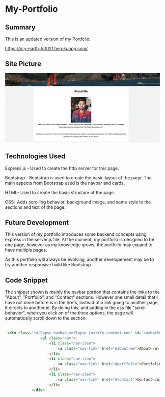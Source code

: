 # My-Portfolio

## Summary 

This is an updated version of my Portfolio.

https://dry-earth-50021.herokuapp.com/

## Site Picture

![alttext](public/images/portfolio-snapshot.png)

## Technologies Used

Express.js - Used to create the http server for this page.

Bootstrap - Bootstrap is used to create the basic layout of the page. The main aspects from Bootstrap used is the navbar and cards.

HTML- Used to create the basic structure of the page.

CSS- Adds scrolling behavior, background image, and some style to the sections and text of the page.

## Future Development

This version of my portfolio introduces some backend concepts using express in the server.js file. At the moment, my portfolio is designed to be one page, however as my knowledge grows, the portfolio may expand to have multiple pages. 

As this portfolio will always be evolving, another developement may be to try another responsive build like Bootstrap. 

## Code Snippet

The snippet shown is mainly the navbar portion that contains the links to the "About", "Portfolio", and "Contact" sections. However one small detail that I have not done before is in the hrefs, instead of a link going to another page, it directs to another id. By doing this, and adding in the css file "scroll behavior", when you click on of the three options, the page will automatically scroll down to the section. 

``` html

 <div class="collapse navbar-collapse justify-content-end" id="navbarSupportedContent">
                <ul class="nav">
                    <li class="nav-item">
                        <a class="nav-link" href="#about-me">About</a>
                    </li>
                    <li class="nav-item">
                        <a class="nav-link" href="#portfolio">Portfolio</a>
                    </li>
                    <li class="nav-item">
                        <a class="nav-link" href="#contact">Contact</a>
                    </li>
            </div>